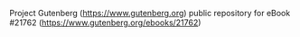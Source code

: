 Project Gutenberg (https://www.gutenberg.org) public repository for eBook #21762 (https://www.gutenberg.org/ebooks/21762)
